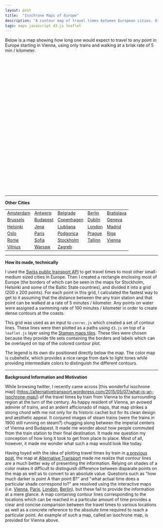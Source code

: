 ```yaml
---
layout: post
title:  "Isochrone Maps of Europe"
description: "A contour map of travel times between European cities. Otherwise known as an isochrone map."
tags: maps javascript d3.js leaflet 
---
```

<meta charset="utf-8"> 
<img itemprop="image" src="/img/isochrone_example.jpg" style='display:none' width=200 height=170>

Below is a map showing how long one would expect to travel to any point in Europe
starting in Vienna, using only trains and walking at a brisk rate of 5 min / kilometer.
<br>
<div id="isochroneMap" style="height: 400px; width: 550px;"></div>
<div id="isochroneMapLegend" style="height: 40px; width: 550px;"></div>
<link rel="stylesheet" href="/css/leaflet.css">
<script src="/js/leaflet.js"></script>
<script src="/js/isochrone_map.js"></script>
<script src="/js/conrec.js"></script>
<script src="/js/cubehelix.js"></script>
<script src="/js/tile.stamen.js"></script>

<script type="text/javascript">
drawIsochroneMap(48.2000, 16.3667, '/jsons/isochrone_map/grid_time_vienna_200_5.json');
</script>
<hr>
<b>Other Cities</b>
<br>

<table style="width: 550px;">
<tr>
<td><a href="/supp/isochrone_amsterdam">Amsterdam</a></td>
<td><a href="/supp/isochrone_antwerp">Antwerp</a></td>
<td><a href="/supp/isochrone_belgrade">Belgrade</a></td>
<td><a href="/supp/isochrone_berlin">Berlin</a></td>
<td><a href="/supp/isochrone_bratislava">Bratislava</a></td>
</tr>
<tr>
<td><a href="/supp/isochrone_brussels">Brussels</a></td>
<td><a href="/supp/isochrone_budapest">Budapest</a></td>
<td><a href="/supp/isochrone_copenhagen">Copenhagen</a></td>
<td><a href="/supp/isochrone_dublin">Dublin</a></td>
<td><a href="/supp/isochrone_geneva">Geneva</a></td>
</tr>
<tr>
<td><a href="/supp/isochrone_helsinki">Helsinki</a></td>
<td><a href="/supp/isochrone_jena">Jena</a></td>
<td><a href="/supp/isochrone_ljubljana">Ljubljana</a></td>
<td><a href="/supp/isochrone_london">London</a></td>
<td><a href="/supp/isochrone_madrid">Madrid</a></td>
</tr>
<tr>
<td><a href="/supp/isochrone_oslo">Oslo</a></td>
<td><a href="/supp/isochrone_paris">Paris</a></td>
<td><a href="/supp/isochrone_podgorica">Podgorica</a></td>
<td><a href="/supp/isochrone_prague">Prague</a></td>
<td><a href="/supp/isochrone_riga">Riga</a></td>
</tr>
<tr>
<td><a href="/supp/isochrone_rome">Rome</a></td>
<td><a href="/supp/isochrone_sofia">Sofia</a></td>
<td><a href="/supp/isochrone_stockholm">Stockholm</a></td>
<td><a href="/supp/isochrone_tallinn">Tallinn</a></td>
<td><a href="/supp/isochrone_vienna">Vienna</a></td>
</tr>
<tr>
<td><a href="/supp/isochrone_vilnius">Vilnius</a></td>
<td><a href="/supp/isochrone_warsaw">Warsaw</a></td>
<td><a href="/supp/isochrone_zagreb">Zagreb</a></td>
</tr>
</table>

<hr>
<b>How its made, technically</b>
<br>

I used the [Swiss public transport API](http://transport.opendata.ch/) 
to get travel times to most other small-medium sized cities in Europe. Then I 
created a rectangle enclosing most of Europe (the borders of which can be seen
in the maps for Stockholm, Helsinki and some of the Baltic State countries), and
divided it into a grid (200 x 200 points). For each point in this grid, I calculated
the fastest way to get to it assuming that the distance between the any train
station and that point can be walked at a rate of 5 minutes / kilometer. Any points
on water were assigned a swimming rate of 100 minutes / kilometer in order to create
dense contours at the coasts.

This grid was used as an input to `conrec.js` which created a set of contour lines.
These lines were then plotted as a paths using `d3.js` on top of a `leaflet.js` 
layer using the [Stamen maps tiles](http://maps.stamen.com/toner/). These tiles 
were chosen because they provide tile sets containing the borders and labels
which can be overlayed on top of the colored contour plot.

The legend is its own div positioned directly below the map. The color map is cubehelix,
which provides a nice range from dark to light tones while providing intermediate colors
to distinguish the different contours.

<hr>
<b>Background Information and Motivation</b>

While browsing twitter, I recently came across [this wonderful isochrone map]
(https://alternativetransport.wordpress.com/2015/05/07/what-is-an-isochrone-map/)
of the travel times by train from Vienna to the surrounding region at the turn
of the century. As happy resident of Vienna, an avowed admirer of trains, and 
an ardent afficionado of maps, that map strikes a strong chord with me not only
for its historic cachet but for its clean design and aesthetic appeal. It conjured
images of steam trains (were the trains in 1900 still running on steam?) chugging
along between the imperial centers of Vienna and Budapest. It made me wonder about
how people commuted from the train station to their final destination. It made
me question my conception of how long it took to get from place to place. Most of
all, however, it made me wonder what such a map would look like today.

Having toyed with the idea of plotting travel times by train in [a previous
post](/2015/03/25/train-travel-times-in-europe-map/), the map
at [Alternative Transport](https://alternativetransport.wordpress.com/2015/05/07/what-is-an-isochrone-map/) made me realize that contour lines are a much better
way of presenting the information. Relying on shades of a color makes it difficult
to distinguish difference between disparate points on the map as well as to
convert to an absolute value. Questions such as "how much darker is point A
than point B?" and "what actual time does a particular shade correspond to?" are
resolved using the interactive maps (i.e. [Vienna](), [Paris](), [London](),
[Berlin]()), but these fail to provide the information at a mere glance. A
map containing contour lines corresponding to the locations which can be reached
in a particular amount of time provides a clear and concise comparison between
the travel times to various locations as well as a concrete reference to the
absolute time required to reach a particular point. An example of such a map,
called an isochrone map, is provided for Vienna above.
